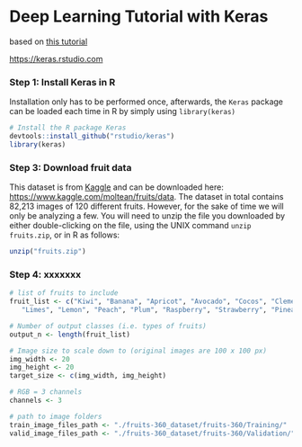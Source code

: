 # Deep Learning Tutorial with Keras
based on [this tutorial](https://www.shirin-glander.de/2018/06/keras_fruits/)

https://keras.rstudio.com

### Step 1: Install Keras in R
Installation only has to be performed once, afterwards, the `Keras` package can be loaded each time in R by simply using `library(keras)`

```r
# Install the R package Keras
devtools::install_github("rstudio/keras")
library(keras)
```

### Step 3:  Download fruit data
This dataset is from [Kaggle](www.kaggle.com) and can be downloaded here: https://www.kaggle.com/moltean/fruits/data.  The dataset in total contains 82,213 images of 120 different fruits.  However, for the sake of time we will only be analyzing a few.  You will need to unzip the file you downloaded by either double-clicking on the file, using the UNIX command `unzip fruits.zip`, or in R as follows:
```R
unzip("fruits.zip")
```

### Step 4:  xxxxxxx

```r
# list of fruits to include
fruit_list <- c("Kiwi", "Banana", "Apricot", "Avocado", "Cocos", "Clementine", "Mandarine", "Orange",
   "Limes", "Lemon", "Peach", "Plum", "Raspberry", "Strawberry", "Pineapple", "Pomegranate")

# Number of output classes (i.e. types of fruits)
output_n <- length(fruit_list)

# Image size to scale down to (original images are 100 x 100 px)
img_width <- 20
img_height <- 20
target_size <- c(img_width, img_height)

# RGB = 3 channels
channels <- 3

# path to image folders
train_image_files_path <- "./fruits-360_dataset/fruits-360/Training/"
valid_image_files_path <- "./fruits-360_dataset/fruits-360/Validation/"
```
